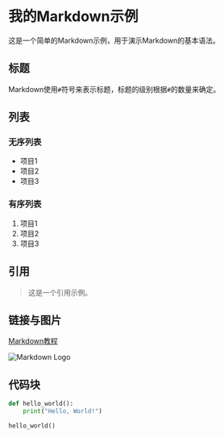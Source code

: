 # 我的Markdown示例

这是一个简单的Markdown示例，用于演示Markdown的基本语法。

## 标题

Markdown使用`#`符号来表示标题，标题的级别根据`#`的数量来确定。

## 列表

### 无序列表

- 项目1
- 项目2
- 项目3

### 有序列表

1. 项目1
2. 项目2
3. 项目3

## 引用

> 这是一个引用示例。

## 链接与图片

[Markdown教程](https://www.markdownguide.org/)

![Markdown Logo](https://upload.wikimedia.org/wikipedia/commons/4/48/Markdown-mark.svg)

## 代码块

```python
def hello_world():
    print("Hello, World!")

hello_world()